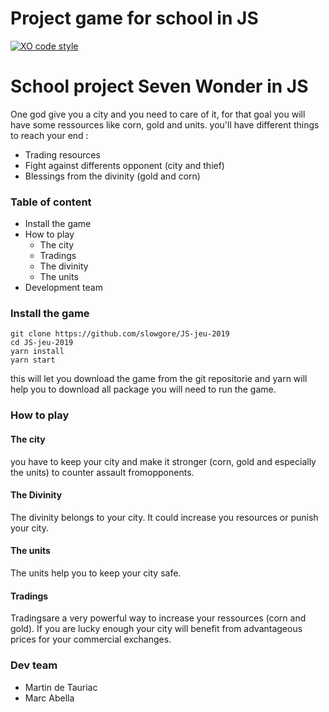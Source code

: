 # Project game for school in JS

[![XO code style](https://img.shields.io/badge/code_style-XO-5ed9c7.svg)](https://github.com/xojs/xo)

<h1> School project Seven Wonder in JS </h1>

One god give you a city and you need to care of it, for that goal you will have some ressources like corn, gold and units.
  you'll have different things to reach your end :

* Trading resources
* Fight against differents opponent (city and thief)
* Blessings from the divinity (gold and corn)

<h3> Table of content </h3>

  * Install the game
  * How to play
    * The city
    * Tradings
    * The divinity
    * The units
  * Development team
  
  <h3>Install the game</h3>

```
git clone https://github.com/slowgore/JS-jeu-2019
cd JS-jeu-2019
yarn install
yarn start
```
this will let you download the game from the git repositorie 
  and yarn will help you to download all package you will need to run the game.

<h3>How to play</h3>

<h4>The city</h4>

you have to keep your city and make it stronger (corn, gold and especially the units)
  to counter assault fromopponents. 


<h4>The Divinity</h4>

The divinity belongs to your city. It could increase you 
resources or punish your city.


<h4>The units</h4>

The units help you to keep your city safe.


<h4>Tradings</h4>

Tradingsare a very powerful way to increase your ressources (corn and gold). 
If you are lucky enough your city will benefit from advantageous prices for your commercial exchanges.



<h3>Dev team</h3>

* Martin de Tauriac
* Marc Abella

